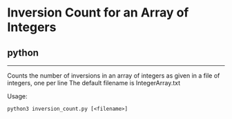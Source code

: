 # Inversion Count for an Array of Integers
## python

---

Counts the number of inversions in an array of integers as given in a file of integers, one per line
The default filename is IntegerArray.txt

Usage: 
```
python3 inversion_count.py [<filename>]
```